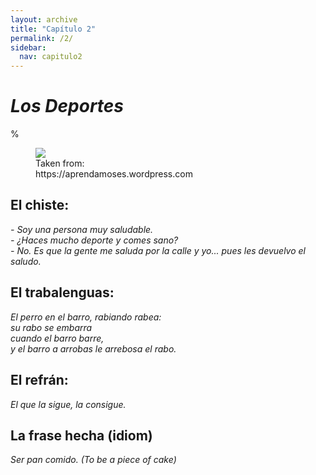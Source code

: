 ```yaml
---
layout: archive
title: "Capítulo 2"
permalink: /2/
sidebar:
  nav: capitulo2
---
```


# _Los Deportes_

%

<figure style="width: 300px" class="align-right">
    <a href="https://sarroniz.github.io/S-280/images/meme-preteritoimpercfecto.jpg"><img src="https://sarroniz.github.io/S-280/images/meme-preteritoimpercfecto.jpg"></a>
    <figcaption>Taken from: https://aprendamoses.wordpress.com</figcaption>
</figure>

## El chiste:

_\- Soy una persona muy saludable.   
\- ¿Haces mucho deporte y comes sano?   
\- No. Es que la gente me saluda por la calle y yo... pues les devuelvo el saludo._   


## El trabalenguas:

_El perro en el barro, rabiando rabea:  
su rabo se embarra  
cuando el barro barre,   
y el barro a arrobas le arrebosa el rabo._    


## El refrán:

_El que la sigue, la consigue._


## La frase hecha (idiom)

_Ser pan comido. (To be a piece of cake)_
